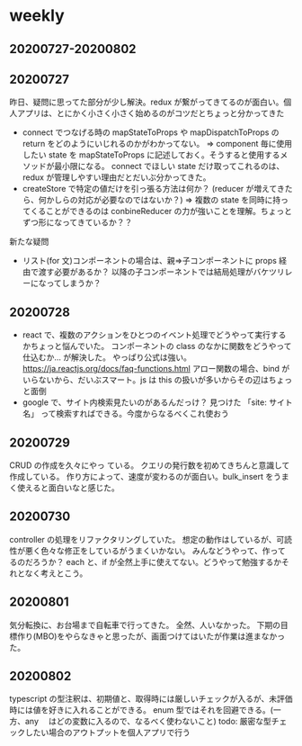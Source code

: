 # weekly

## 20200727-20200802

## 20200727

昨日、疑問に思ってた部分が少し解決。redux が繋がってきてるのが面白い。個人アプリは、とにかく小さく小さく始めるのがコツだとちょっと分かってきた

- connect でつなげる時の mapStateToProps や mapDispatchToProps の return をどのようにいじれるのかがわかってない。
  => component 毎に使用したい state を mapStateToProps に記述しておく。そうすると使用するメソッドが最小限になる。 connect でほしい state だけ取ってこれるのは、redux が管理しやすい理由だとだいぶ分かってきた。
- createStore で特定の値だけを引っ張る方法は何か？ (reducer が増えてきたら、何かしらの対応が必要なのではないか？)
  => 複数の state を同時に持ってくることができるのは conbineReducer の力が強いことを理解。ちょっとずつ形になってきているか？？

新たな疑問

- リスト(for 文)コンポーネントの場合は、親=>子コンポーネントに props 経由で渡す必要があるか？ 以降の子コンポーネントでは結局処理がバケツリレーになってしまうか？

## 20200728

- react で、複数のアクションをひとつのイベント処理でどうやって実行するかちょっと悩んでいた。
  コンポーネントの class のなかに関数をどうやって仕込むか... が解決した。
  やっぱり公式は強い。 https://ja.reactjs.org/docs/faq-functions.html
  アロー関数の場合、bind がいらないから、だいぶスマート。js は this の扱いが多いからその辺はちょっと面倒
- google で、サイト内検索見たいのがあるんだっけ？
  見つけた 「site: サイト名」 って検索すればできる。今度からなるべくこれ使おう

## 20200729

CRUD の作成を久々にやっ ている。
クエリの発行数を初めてきちんと意識して作成している。
作り方によって、速度が変わるのが面白い。bulk_insert をうまく使えると面白いなと感じた。

## 20200730

controller の処理をリファクタリングしていた。
想定の動作はしているが、可読性が悪く色々な修正をしているがうまくいかない。
みんなどうやって、作ってるのだろうか？
each と、if が全然上手に使えてない。どうやって勉強するかそれとなく考えとこう。

## 20200801

気分転換に、お台場まで自転車で行ってきた。
全然、人いなかった。
下期の目標作り(MBO)をやらなきゃと思ったが、画面つけてはいたが作業は進まなかった。

## 20200802

typescript の型注釈は、初期値と、取得時には厳しいチェックが入るが、未評価時には値を好きに入れることができる。
enum 型ではそれを回避できる。(一方、any 　はどの変数に入るので、なるべく使わないこと)
todo: 厳密な型チェックしたい場合のアウトプットを個人アプリで行う
